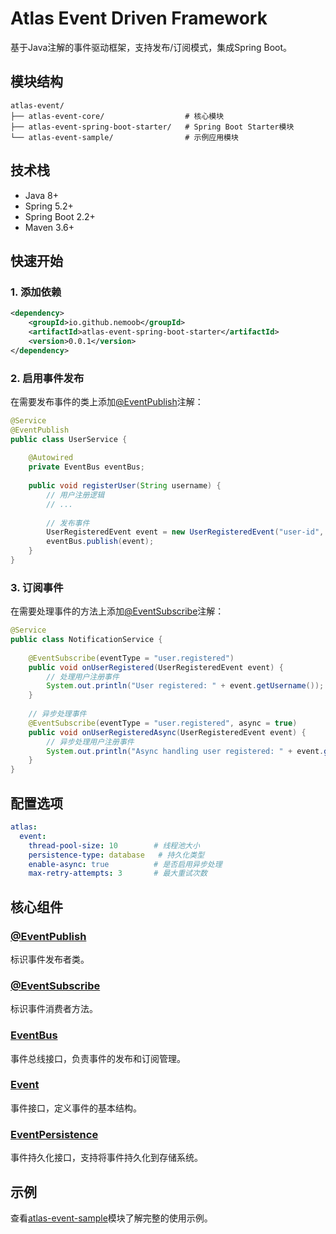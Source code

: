 # Atlas Event Driven Framework

基于Java注解的事件驱动框架，支持发布/订阅模式，集成Spring Boot。

## 模块结构

```
atlas-event/
├── atlas-event-core/                  # 核心模块
├── atlas-event-spring-boot-starter/   # Spring Boot Starter模块
└── atlas-event-sample/                # 示例应用模块
```

## 技术栈

- Java 8+
- Spring 5.2+
- Spring Boot 2.2+
- Maven 3.6+

## 快速开始

### 1. 添加依赖

```xml
<dependency>
    <groupId>io.github.nemoob</groupId>
    <artifactId>atlas-event-spring-boot-starter</artifactId>
    <version>0.0.1</version>
</dependency>
```

### 2. 启用事件发布

在需要发布事件的类上添加[@EventPublish](file:///Users/nemoob/dev/workspace/qoder/atlas/atlas-event/atlas-event-core/src/main/java/io/github/nemoob/event/annotation/EventPublish.java#L11-L25)注解：

```java
@Service
@EventPublish
public class UserService {
    
    @Autowired
    private EventBus eventBus;
    
    public void registerUser(String username) {
        // 用户注册逻辑
        // ...
        
        // 发布事件
        UserRegisteredEvent event = new UserRegisteredEvent("user-id", username);
        eventBus.publish(event);
    }
}
```

### 3. 订阅事件

在需要处理事件的方法上添加[@EventSubscribe](file:///Users/nemoob/dev/workspace/qoder/atlas/atlas-event/atlas-event-core/src/main/java/io/github/nemoob/event/annotation/EventSubscribe.java#L10-L24)注解：

```java
@Service
public class NotificationService {
    
    @EventSubscribe(eventType = "user.registered")
    public void onUserRegistered(UserRegisteredEvent event) {
        // 处理用户注册事件
        System.out.println("User registered: " + event.getUsername());
    }
    
    // 异步处理事件
    @EventSubscribe(eventType = "user.registered", async = true)
    public void onUserRegisteredAsync(UserRegisteredEvent event) {
        // 异步处理用户注册事件
        System.out.println("Async handling user registered: " + event.getUsername());
    }
}
```

## 配置选项

```yaml
atlas:
  event:
    thread-pool-size: 10        # 线程池大小
    persistence-type: database   # 持久化类型
    enable-async: true          # 是否启用异步处理
    max-retry-attempts: 3       # 最大重试次数
```

## 核心组件

### [@EventPublish](file:///Users/nemoob/dev/workspace/qoder/atlas/atlas-event/atlas-event-core/src/main/java/io/github/nemoob/event/annotation/EventPublish.java#L11-L25)

标识事件发布者类。

### [@EventSubscribe](file:///Users/nemoob/dev/workspace/qoder/atlas/atlas-event/atlas-event-core/src/main/java/io/github/nemoob/event/annotation/EventSubscribe.java#L10-L24)

标识事件消费者方法。

### [EventBus](file:///Users/nemoob/dev/workspace/qoder/atlas/atlas-event/atlas-event-core/src/main/java/io/github/nemoob/event/core/EventBus.java#L6-L22)

事件总线接口，负责事件的发布和订阅管理。

### [Event](file:///Users/nemoob/dev/workspace/qoder/atlas/atlas-event/atlas-event-core/src/main/java/io/github/nemoob/event/core/Event.java#L8-L25)

事件接口，定义事件的基本结构。

### [EventPersistence](file:///Users/nemoob/dev/workspace/qoder/atlas/atlas-event/atlas-event-core/src/main/java/io/github/nemoob/event/persistence/EventPersistence.java#L9-L22)

事件持久化接口，支持将事件持久化到存储系统。

## 示例

查看[atlas-event-sample](file:///Users/nemoob/dev/workspace/qoder/atlas/atlas-event/atlas-event-sample/)模块了解完整的使用示例。
